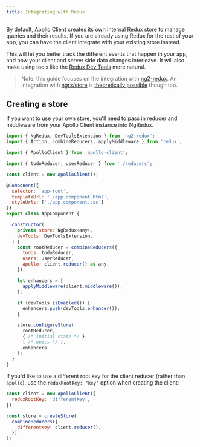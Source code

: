 ```yaml
---
title: Integrating with Redux
---
```



By default, Apollo Client creates its own internal Redux store to manage queries and their results. If you are already using Redux for the rest of your app, you can have the client integrate with your existing store instead.

This will let you better track the different events that happen in your app, and how your client and server side data changes interleave. It will also make using tools like the [Redux Dev Tools](https://github.com/zalmoxisus/redux-devtools-extension) more natural.

> Note: this guide focuses on the integration with [ng2-redux](https://github.com/angular-redux/ng2-redux). An integration with [ngrx/store](https://github.com/ngrx/store) is [theoretically possible](https://github.com/apollographql/apollo-client/issues/593#issuecomment-257047413) though too.

<h2 id="creating-a-store">Creating a store</h2>

If you want to use your own store, you'll need to pass in reducer and middleware from your Apollo Client instance into NgRedux.

```js
import { NgRedux, DevToolsExtension } from 'ng2-redux';
import { Action, combineReducers, applyMiddleware } from 'redux';

import { ApolloClient } from 'apollo-client';

import { todoReducer, userReducer } from './reducers';

const client = new ApolloClient();

@Component({
  selector: 'app-root',
  templateUrl: './app.component.html',
  styleUrls: ['./app.component.css']
})
export class AppComponent {

  constructor(
    private store: NgRedux<any>,
    devTools: DevToolsExtension,
  ) {
    const rootReducer = combineReducers({
      todos: todoReducer,
      users: userReducer,
      apollo: client.reducer() as any,
    });

    let enhancers = [
      applyMiddleware(client.middleware()),
    ];

    if (devTools.isEnabled()) {
      enhancers.push(devTools.enhancer());
    }

    store.configureStore(
      rootReducer,
      { /* initial state */ },
      [ /* epics */ ],
      enhancers
    );
  }
}
```

If you'd like to use a different root key for the client reducer (rather than `apollo`), use the `reduxRootKey: "key"` option when creating the client:

```js
const client = new ApolloClient({
  reduxRootKey: 'differentKey',
});

const store = createStore(
  combineReducers({
    differentKey: client.reducer(),
  })
);
```
